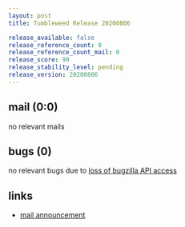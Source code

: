 ```yaml
---
layout: post
title: Tumbleweed Release 20200806

release_available: false
release_reference_count: 0
release_reference_count_mail: 0
release_score: 99
release_stability_level: pending
release_version: 20200806
---
```


## mail (0:0)

no relevant mails

## bugs (0)

<!--more-->

no relevant bugs due to [loss of bugzilla API access](https://bugzilla.opensuse.org/show_bug.cgi?id=1157722)



## links

- [mail announcement](https://lists.opensuse.org/opensuse-factory/2020-08/msg00067.html)
